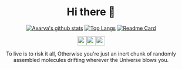 
<div align="center">
  <h1>Hi there 👋 </h1>

[![Axarva's github stats](https://github-readme-stats.vercel.app/api?username=rxchit&theme=tokyonight&show_icons=true)](https://github.com/anuraghazra/github-readme-stats) [![Top Langs](https://github-readme-stats.vercel.app/api/top-langs/?username=rxchit&layout=compact&theme=tokyonight)](https://github.com/anuraghazra/github-readme-stats)
[![Readme Card](https://github-readme-stats.vercel.app/api/pin/?username=rxchit&repo=AI-art-gen&theme=tokyonight&show_icon=true)](https://github.com/anuraghazra/github-readme-stats)

<img src="https://img.icons8.com/plasticine/100/000000/rick-sanchez.png" width=25 /><img src="https://img.icons8.com/plasticine/100/000000/rick-sanchez.png" width=25 /><img src="https://img.icons8.com/plasticine/100/000000/rick-sanchez.png" width=25 />

<p>

To live is to risk it all, Otherwise you're just an inert chunk of randomly assembled molecules drifting wherever the Universe blows you.

</p>




</div>
